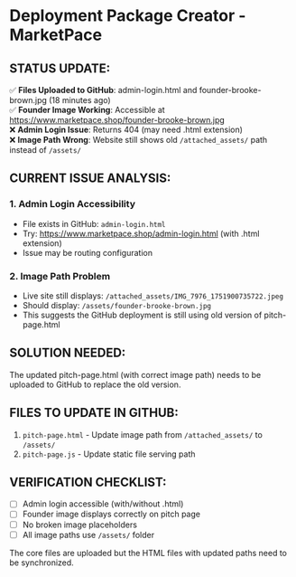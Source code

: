 # Deployment Package Creator - MarketPace

## STATUS UPDATE:
✅ **Files Uploaded to GitHub**: admin-login.html and founder-brooke-brown.jpg (18 minutes ago)  
✅ **Founder Image Working**: Accessible at https://www.marketpace.shop/founder-brooke-brown.jpg  
❌ **Admin Login Issue**: Returns 404 (may need .html extension)  
❌ **Image Path Wrong**: Website still shows old `/attached_assets/` path instead of `/assets/`  

## CURRENT ISSUE ANALYSIS:

### 1. Admin Login Accessibility
- File exists in GitHub: `admin-login.html` 
- Try: https://www.marketpace.shop/admin-login.html (with .html extension)
- Issue may be routing configuration

### 2. Image Path Problem  
- Live site still displays: `/attached_assets/IMG_7976_1751900735722.jpeg`
- Should display: `/assets/founder-brooke-brown.jpg`
- This suggests the GitHub deployment is still using old version of pitch-page.html

## SOLUTION NEEDED:
The updated pitch-page.html (with correct image path) needs to be uploaded to GitHub to replace the old version.

## FILES TO UPDATE IN GITHUB:
1. `pitch-page.html` - Update image path from `/attached_assets/` to `/assets/`
2. `pitch-page.js` - Update static file serving path 

## VERIFICATION CHECKLIST:
- [ ] Admin login accessible (with/without .html)
- [ ] Founder image displays correctly on pitch page
- [ ] No broken image placeholders
- [ ] All image paths use `/assets/` folder

The core files are uploaded but the HTML files with updated paths need to be synchronized.